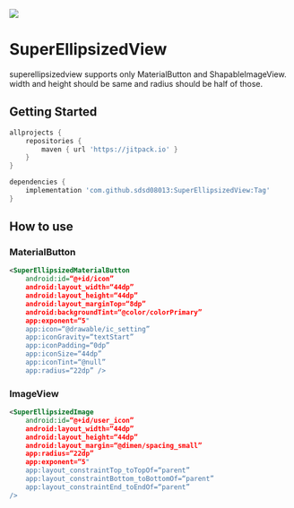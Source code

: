 [![](https://jitpack.io/v/sdsd08013/SuperEllipsizedView.svg)](https://jitpack.io/#sdsd08013/SuperEllipsizedView)


# SuperEllipsizedView
superellipsizedview supports only MaterialButton and ShapableImageView.
width and height should be same and radius should be half of those.

## Getting Started
```groovy
allprojects {
    repositories {
        maven { url 'https://jitpack.io' }
	}
}
```

```groovy
dependencies {
    implementation 'com.github.sdsd08013:SuperEllipsizedView:Tag'
}
```
## How to use
### MaterialButton

```xml
<SuperEllipsizedMaterialButton
    android:id=“@+id/icon”
    android:layout_width=“44dp”
    android:layout_height=“44dp”
    android:layout_marginTop=“8dp”
    android:backgroundTint=“@color/colorPrimary”
    app:exponent=“5"
    app:icon=“@drawable/ic_setting”
    app:iconGravity=“textStart”
    app:iconPadding=“0dp”
    app:iconSize=“44dp”
    app:iconTint=“@null”
    app:radius=“22dp” />
```
### ImageView
```xml
<SuperEllipsizedImage
    android:id=“@+id/user_icon”
    android:layout_width=“44dp”
    android:layout_height=“44dp”
    android:layout_margin=“@dimen/spacing_small”
    app:radius=“22dp”
    app:exponent=“5"
    app:layout_constraintTop_toTopOf=“parent”
    app:layout_constraintBottom_toBottomOf=“parent”
    app:layout_constraintEnd_toEndOf=“parent”
/>
```

